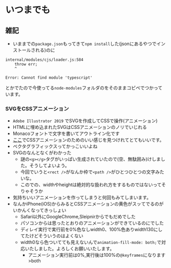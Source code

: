 # いつまでも

## 雑記
- いままでの`package.json`もってきて`npm install`した(jsonにあるやつでインストールされる)のに
```
internal/modules/cjs/loader.js:584
    throw err;
    ^

Error: Cannot find module 'typescript'
```
とかでたので今使ってる`node-modules`フォルダのをそのままコピペでつかっています。
### SVGをCSSアニメーション
- `Adobe Illustrator 2019` でSVGを作成してCSSで操作(アニメーション)
- HTMLに埋め込まれたSVGはCSSアニメーションのノリでいじれる
- Monacoフォントで文字を書いてアウトライン化です
- [ここ](https://matthewlein.com/tools/ceaser)でCSSアニメーションのためのいい感じを見つけれてとてもいいです。
- ベクタグラフィックスってかっこいいよね
- SVGのなんとなくがわかった
    - 謎の`<g></g>`タグがいっぱい生成されていたので(空、無駄囲み)けしました。そうしてよいよう。
    - 今回でいうと`<rect />`がなんか枠で`<path />`がひとつひとつの文字みたいな。
    - このでの、widthやheightは絶対的な扱われ方をするものではないってそりゃそうか
- 気持ちいいアニメーションを作ってしまうと何回もみてしまいます。
- なんかiPhone(iOS)からみるとCSSアニメーションの黄色がスッてでるのがいかんくなってきっしょい
    - Safari以外にGoogleChrome,Sleipnirからでもだめでした
    - パソコンからは思ったとおりのアニメーションができているのにでした
    - ディレイ実行で実行前を0%色なしwidth0、100%色ありwidth130にしてたけどそういうのはよくない
    - width0なら色ついてても見えないんで`animation-fill-mode: both;`で対応いたしました。よろしくお願いいたします。
        - アニメーション実行前は0%,実行後は100%の`@keyframes`になります >both
    
